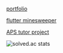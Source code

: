 [portfolio](https://aquashdw.github.io)

[flutter minesweeper](https://mine.aquashdw.me)

[APS tutor project](https://tutor.crstudio.io)

![solved.ac stats](https://mazassumnida.wtf/api/v2/generate_badge?boj=aquashdw)

<!--
**aquashdw/aquashdw** is a ✨ _special_ ✨ repository because its `README.md` (this file) appears on your GitHub profile.

Here are some ideas to get you started:

- 🔭 I’m currently working on ...
- 🌱 I’m currently learning ...
- 👯 I’m looking to collaborate on ...
- 🤔 I’m looking for help with ...
- 💬 Ask me about ...
- 📫 How to reach me: ...
- 😄 Pronouns: ...
- ⚡ Fun fact: ...
-->
